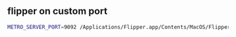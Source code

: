 ## flipper on custom port
```bash
METRO_SERVER_PORT=9092 /Applications/Flipper.app/Contents/MacOS/Flipper &
```